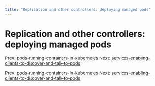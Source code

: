 ```yaml
---
title: "Replication and other controllers: deploying managed pods"
---
```


# Replication and other controllers: deploying managed pods

Prev: [pods-running-containers-in-kubernetes](pods-running-containers-in-kubernetes.md)
Next: [services-enabling-clients-to-discover-and-talk-to-pods](services-enabling-clients-to-discover-and-talk-to-pods.md)

Prev: [pods-running-containers-in-kubernetes](pods-running-containers-in-kubernetes.md)
Next: [services-enabling-clients-to-discover-and-talk-to-pods](services-enabling-clients-to-discover-and-talk-to-pods.md)
